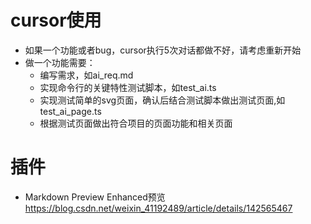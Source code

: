 # cursor使用
- 如果一个功能或者bug，cursor执行5次对话都做不好，请考虑重新开始
- 做一个功能需要：
    - 编写需求，如ai_req.md
    - 实现命令行的关键特性测试脚本，如test_ai.ts
    - 实现测试简单的svg页面，确认后结合测试脚本做出测试页面,如test_ai_page.ts
    - 根据测试页面做出符合项目的页面功能和相关页面

# 插件
- Markdown Preview Enhanced预览 https://blog.csdn.net/weixin_41192489/article/details/142565467